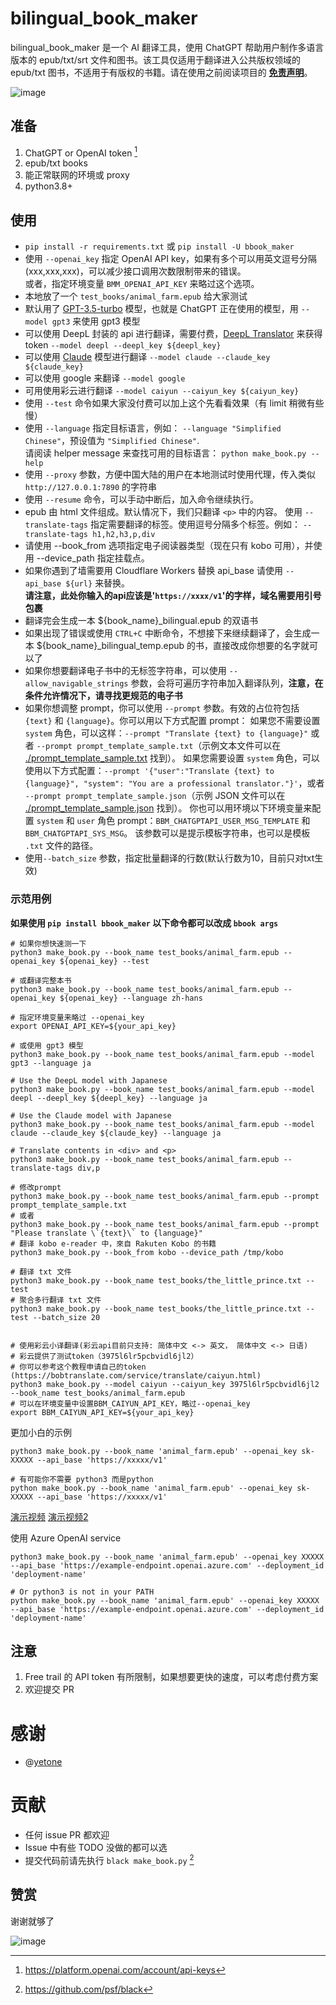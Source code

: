 # bilingual_book_maker

bilingual_book_maker 是一个 AI 翻译工具，使用 ChatGPT 帮助用户制作多语言版本的 epub/txt/srt 文件和图书。该工具仅适用于翻译进入公共版权领域的 epub/txt 图书，不适用于有版权的书籍。请在使用之前阅读项目的 **[免责声明](./disclaimer.md)**。

![image](https://user-images.githubusercontent.com/15976103/222317531-a05317c5-4eee-49de-95cd-04063d9539d9.png)


## 准备

1. ChatGPT or OpenAI token [^token]
2. epub/txt books
3. 能正常联网的环境或 proxy
4. python3.8+


## 使用

- `pip install -r requirements.txt` 或 `pip install -U bbook_maker`
- 使用 `--openai_key` 指定 OpenAI API key，如果有多个可以用英文逗号分隔(xxx,xxx,xxx)，可以减少接口调用次数限制带来的错误。  
   或者，指定环境变量 `BMM_OPENAI_API_KEY` 来略过这个选项。
- 本地放了一个 `test_books/animal_farm.epub` 给大家测试
- 默认用了 [GPT-3.5-turbo](https://openai.com/blog/introducing-chatgpt-and-whisper-apis) 模型，也就是 ChatGPT 正在使用的模型，用 `--model gpt3` 来使用 gpt3 模型
- 可以使用 DeepL 封装的 api 进行翻译，需要付费，[DeepL Translator](https://rapidapi.com/splintPRO/api/deepl-translator) 来获得 token  `--model deepl --deepl_key ${deepl_key}`
- 可以使用 [Claude](https://console.anthropic.com/docs) 模型进行翻译 `--model claude --claude_key ${claude_key}`
- 可以使用 google 来翻译 `--model google`
- 可用使用彩云进行翻译 `--model caiyun --caiyun_key ${caiyun_key}`
- 使用 `--test` 命令如果大家没付费可以加上这个先看看效果（有 limit 稍微有些慢）
- 使用 `--language` 指定目标语言，例如： `--language "Simplified Chinese"`，预设值为 `"Simplified Chinese"`.  
   请阅读 helper message 来查找可用的目标语言：  `python make_book.py --help`
- 使用 `--proxy` 参数，方便中国大陆的用户在本地测试时使用代理，传入类似 `http://127.0.0.1:7890` 的字符串
- 使用 `--resume` 命令，可以手动中断后，加入命令继续执行。
- epub 由 html 文件组成。默认情况下，我们只翻译 `<p>` 中的内容。
   使用 `--translate-tags` 指定需要翻译的标签。使用逗号分隔多个标签。例如：
   `--translate-tags h1,h2,h3,p,div`
- 请使用 --book_from 选项指定电子阅读器类型（现在只有 kobo 可用），并使用 --device_path 指定挂载点。
- 如果你遇到了墙需要用 Cloudflare Workers 替换 api_base 请使用 `--api_base ${url}` 来替换。  
   **请注意，此处你输入的api应该是'`https://xxxx/v1`'的字样，域名需要用引号包裹**
- 翻译完会生成一本 ${book_name}_bilingual.epub 的双语书
- 如果出现了错误或使用 `CTRL+C` 中断命令，不想接下来继续翻译了，会生成一本 ${book_name}_bilingual_temp.epub 的书，直接改成你想要的名字就可以了
- 如果你想要翻译电子书中的无标签字符串，可以使用 `--allow_navigable_strings` 参数，会将可遍历字符串加入翻译队列，**注意，在条件允许情况下，请寻找更规范的电子书**
- 如果你想调整 prompt，你可以使用 `--prompt` 参数。有效的占位符包括 `{text}` 和 `{language}`。你可以用以下方式配置 prompt：
   如果您不需要设置 `system` 角色，可以这样：`--prompt "Translate {text} to {language}"` 或者 `--prompt prompt_template_sample.txt`（示例文本文件可以在 [./prompt_template_sample.txt](./prompt_template_sample.txt) 找到）。
   如果您需要设置 `system` 角色，可以使用以下方式配置：`--prompt '{"user":"Translate {text} to {language}", "system": "You are a professional translator."}'`，或者 `--prompt prompt_template_sample.json`（示例 JSON 文件可以在 [./prompt_template_sample.json](./prompt_template_sample.json) 找到）。
   你也可以用环境以下环境变量来配置 `system` 和 `user` 角色 prompt：`BBM_CHATGPTAPI_USER_MSG_TEMPLATE` 和 `BBM_CHATGPTAPI_SYS_MSG`。
该参数可以是提示模板字符串，也可以是模板 `.txt` 文件的路径。
- 使用`--batch_size` 参数，指定批量翻译的行数(默认行数为10，目前只对txt生效)

### 示范用例

**如果使用 `pip install bbook_maker` 以下命令都可以改成 `bbook args`**

```shell
# 如果你想快速测一下
python3 make_book.py --book_name test_books/animal_farm.epub --openai_key ${openai_key} --test

# 或翻译完整本书
python3 make_book.py --book_name test_books/animal_farm.epub --openai_key ${openai_key} --language zh-hans

# 指定环境变量来略过 --openai_key
export OPENAI_API_KEY=${your_api_key}

# 或使用 gpt3 模型
python3 make_book.py --book_name test_books/animal_farm.epub --model gpt3 --language ja

# Use the DeepL model with Japanese
python3 make_book.py --book_name test_books/animal_farm.epub --model deepl --deepl_key ${deepl_key} --language ja

# Use the Claude model with Japanese
python3 make_book.py --book_name test_books/animal_farm.epub --model claude --claude_key ${claude_key} --language ja

# Translate contents in <div> and <p>
python3 make_book.py --book_name test_books/animal_farm.epub --translate-tags div,p

# 修改prompt
python3 make_book.py --book_name test_books/animal_farm.epub --prompt prompt_template_sample.txt
# 或者
python3 make_book.py --book_name test_books/animal_farm.epub --prompt "Please translate \`{text}\` to {language}"
# 翻译 kobo e-reader 中，來自 Rakuten Kobo 的书籍
python3 make_book.py --book_from kobo --device_path /tmp/kobo

# 翻译 txt 文件
python3 make_book.py --book_name test_books/the_little_prince.txt --test 
# 聚合多行翻译 txt 文件 
python3 make_book.py --book_name test_books/the_little_prince.txt --test --batch_size 20


# 使用彩云小译翻译(彩云api目前只支持: 简体中文 <-> 英文， 简体中文 <-> 日语)
# 彩云提供了测试token（3975l6lr5pcbvidl6jl2）
# 你可以参考这个教程申请自己的token (https://bobtranslate.com/service/translate/caiyun.html)
python3 make_book.py --model caiyun --caiyun_key 3975l6lr5pcbvidl6jl2 --book_name test_books/animal_farm.epub
# 可以在环境变量中设置BBM_CAIYUN_API_KEY，略过--openai_key
export BBM_CAIYUN_API_KEY=${your_api_key}

```

更加小白的示例
```shell
python3 make_book.py --book_name 'animal_farm.epub' --openai_key sk-XXXXX --api_base 'https://xxxxx/v1'

# 有可能你不需要 python3 而是python
python make_book.py --book_name 'animal_farm.epub' --openai_key sk-XXXXX --api_base 'https://xxxxx/v1'
```


[演示视频](https://www.bilibili.com/video/BV1XX4y1d75D/?t=0h07m08s)
[演示视频2](https://www.bilibili.com/video/BV1T8411c7iU/)


使用 Azure OpenAI service
```shell
python3 make_book.py --book_name 'animal_farm.epub' --openai_key XXXXX --api_base 'https://example-endpoint.openai.azure.com' --deployment_id 'deployment-name'

# Or python3 is not in your PATH
python make_book.py --book_name 'animal_farm.epub' --openai_key XXXXX --api_base 'https://example-endpoint.openai.azure.com' --deployment_id 'deployment-name'
```



## 注意

1. Free trail 的 API token 有所限制，如果想要更快的速度，可以考虑付费方案
2. 欢迎提交 PR


# 感谢

- @[yetone](https://github.com/yetone)

# 贡献

- 任何 issue PR 都欢迎
- Issue 中有些 TODO 没做的都可以选
- 提交代码前请先执行 `black make_book.py` [^black]

## 赞赏

谢谢就够了

![image](https://user-images.githubusercontent.com/15976103/222407199-1ed8930c-13a8-402b-9993-aaac8ee84744.png)

[^token]: https://platform.openai.com/account/api-keys
[^black]: https://github.com/psf/black
